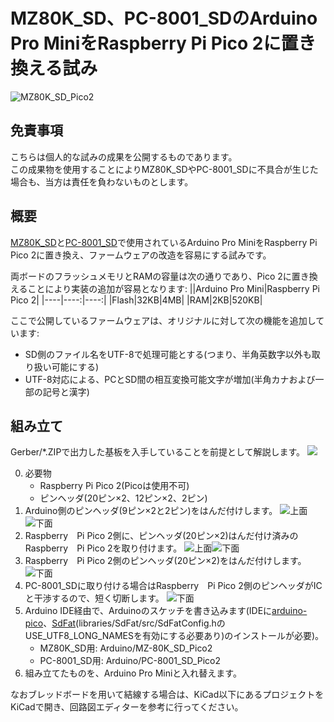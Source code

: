 # MZ80K_SD、PC-8001_SDのArduino Pro MiniをRaspberry Pi Pico 2に置き換える試み

![MZ80K_SD_Pico2](images/board05.jpg)

## 免責事項
こちらは個人的な試みの成果を公開するものであります。<br>
この成果物を使用することによりMZ80K_SDやPC-8001_SDに不具合が生じた場合も、当方は責任を負わないものとします。

## 概要
[MZ80K_SD](https://github.com/yanataka60/MZ80K_SD)と[PC-8001_SD](https://github.com/yanataka60/PC-8001_SD)で使用されているArduino Pro MiniをRaspberry Pi Pico 2に置き換え、ファームウェアの改造を容易にする試みです。

両ボードのフラッシュメモリとRAMの容量は次の通りであり、Pico 2に置き換えることにより実装の追加が容易となります:
||Arduino Pro Mini|Raspberry Pi Pico 2|
|----|----:|----:|
|Flash|32KB|4MB|
|RAM|2KB|520KB|

ここで公開しているファームウェアは、オリジナルに対して次の機能を追加しています:
* SD側のファイル名をUTF-8で処理可能とする(つまり、半角英数字以外も取り扱い可能にする)
* UTF-8対応による、PCとSD間の相互変換可能文字が増加(半角カナおよび一部の記号と漢字)

## 組み立て
Gerber/*.ZIPで出力した基板を入手していることを前提として解説します。
![](images/board01.jpg)

0. 必要物
   * Raspberry Pi Pico 2(Picoは使用不可)
   * ピンヘッダ(20ピン×2、12ピン×2、2ピン)
1. Arduino側のピンヘッダ(9ピン×2と2ピン)をはんだ付けします。
   ![上面](images/board02.jpg)![下面](images/board03.jpg)
2. Raspberry　Pi Pico 2側に、ピンヘッダ(20ピン×2)はんだ付け済みのRaspberry　Pi Pico 2を取り付けます。
   ![上面](images/board04.jpg)![下面](images/board05.jpg)
3. Raspberry　Pi Pico 2側のピンヘッダ(20ピン×2)をはんだ付けします。
   ![下面](images/board07.jpg)
4. PC-8001_SDに取り付ける場合はRaspberry　Pi Pico 2側のピンヘッダがICと干渉するので、短く切断します。
   ![下面](images/board08.jpg)
5. Arduino IDE経由で、Arduinoのスケッチを書き込みます(IDEに[arduino-pico](https://github.com/earlephilhower/arduino-pico)、[SdFat](https://github.com/greiman/SdFat)(libraries/SdFat/src/SdFatConfig.hのUSE_UTF8_LONG_NAMESを有効にする必要あり)のインストールが必要)。
   * MZ80K_SD用: Arduino/MZ-80K_SD_Pico2
   * PC-8001_SD用: Arduino/PC-8001_SD_Pico2
6. 組み立てたものを、Arduino Pro Miniと入れ替えます。

なおブレッドボードを用いて結線する場合は、KiCad以下にあるプロジェクトをKiCadで開き、回路図エディターを参考に行ってください。